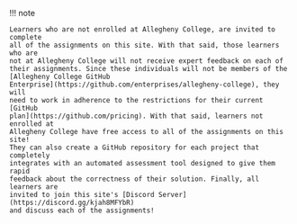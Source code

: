 !!! note

    Learners who are not enrolled at Allegheny College, are invited to complete
    all of the assignments on this site. With that said, those learners who are
    not at Allegheny College will not receive expert feedback on each of
    their assignments. Since these individuals will not be members of the
    [Allegheny College GitHub
    Enterprise](https://github.com/enterprises/allegheny-college), they will
    need to work in adherence to the restrictions for their current [GitHub
    plan](https://github.com/pricing). With that said, learners not enrolled at
    Allegheny College have free access to all of the assignments on this site!
    They can also create a GitHub repository for each project that completely
    integrates with an automated assessment tool designed to give them rapid
    feedback about the correctness of their solution. Finally, all learners are
    invited to join this site's [Discord Server](https://discord.gg/kjah8MFYbR)
    and discuss each of the assignments!
